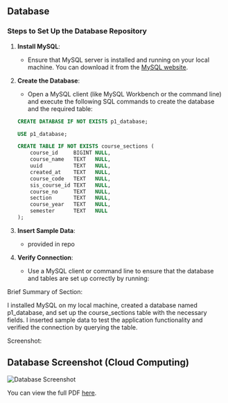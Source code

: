 ## Database

### Steps to Set Up the Database Repository

1. **Install MySQL**: 
   - Ensure that MySQL server is installed and running on your local machine. You can download it from the [MySQL website](https://dev.mysql.com/downloads/mysql/).

2. **Create the Database**: 
   - Open a MySQL client (like MySQL Workbench or the command line) and execute the following SQL commands to create the database and the required table:
   ```sql
   CREATE DATABASE IF NOT EXISTS p1_database;

   USE p1_database;

   CREATE TABLE IF NOT EXISTS course_sections (
       course_id     BIGINT NULL,
       course_name   TEXT   NULL,
       uuid          TEXT   NULL,
       created_at    TEXT   NULL,
       course_code   TEXT   NULL,
       sis_course_id TEXT   NULL,
       course_no     TEXT   NULL,
       section       TEXT   NULL,
       course_year   TEXT   NULL,
       semester      TEXT   NULL
   );

3. **Insert Sample Data**: 
   - provided in repo
  
4. **Verify Connection**: 
   - Use a MySQL client or command line to ensure that the database and tables are set up correctly by running:
  
Brief Summary of Section:

I installed MySQL on my local machine, created a database named p1_database, and set up the course_sections table with the necessary fields. I inserted sample data to test the application functionality and verified the connection by querying the table.

Screenshot: 

## Database Screenshot (Cloud Computing)

![Database Screenshot](./docs/database_screenshot.png)

You can view the full PDF [here](./docs/databasescreenshotcloudcomputing.pdf).


  
  
   
